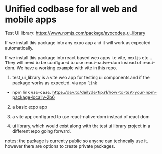 # Unified codbase for all web and mobile apps

Test UI library: https://www.npmjs.com/package/ayocodes_ui_library

If we install this package into any expo app and it will work as expected automatically.

If we install this package into react based web apps i.e vite, next.js etc... They will need to be configured to use react-native-dom instead of react-dom. We have a working example with vite in this repo.

1. test_ui_library is a vite web app for testing ui components and if the package works as expected. via ``npm link``
- npm link use-case: https://dev.to/dailydevtips1/how-to-test-your-npm-package-locally-2b6

2. a basic expo app

3. a vite app configured to use react-native-dom instead of react dom

4. ui library, which would exist along with the test ui library project in a different repo going forward.

notes: the package is currently public so anyone can techncally use it. however there are options to create private packages. 
